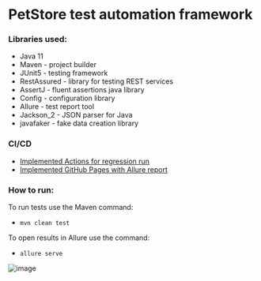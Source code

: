 # PetStore test automation framework

### Libraries used:

* Java 11
* Maven - project builder
* JUnit5 - testing framework
* RestAssured - library for testing REST services
* AssertJ - fluent assertions java library
* Config - configuration library
* Allure - test report tool
* Jackson_2 - JSON parser for Java 
* javafaker - fake data creation library

### CI/CD

* [Implemented Actions for regression run](https://github.com/AndrewFisher093/petstore-repository/actions)
* [Implemented GitHub Pages with Allure report](https://github.com/AndrewFisher093/petstore-repository/deployments)

### How to run:

To run tests use the Maven command:

- `mvn clean test`

To open results in Allure use the command:

- `allure serve`

![image](https://user-images.githubusercontent.com/16428090/226321617-ddbb9e62-689a-4885-9ea6-126d44dff089.png)
